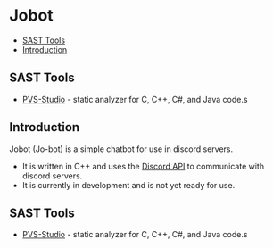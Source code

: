 # Jobot
* [SAST Tools](#sast-tools)
* [Introduction](#introduction)

## SAST Tools
* [PVS-Studio](https://pvs-studio.com/pvs-studio/?utm_source=website&utm_medium=github&utm_campaign=open_source) - static analyzer for C, C++, C#, and Java code.s

## Introduction
Jobot (Jo-bot) is a simple chatbot for use in discord servers.
* It is written in C++ and uses the [Discord API](https://discord.com/developers/docs/intro) to communicate with discord servers.
* It is currently in development and is not yet ready for use.


## SAST Tools
* [PVS-Studio](https://pvs-studio.com/pvs-studio/?utm_source=website&utm_medium=github&utm_campaign=open_source) - static analyzer for C, C++, C#, and Java code.s